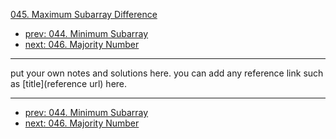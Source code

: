 [045. Maximum Subarray Difference](http://www.lintcode.com/problem/maximum-subarray-difference)

- [prev: 044. Minimum Subarray](044-minimum-subarray.md)
- [next: 046. Majority Number](046-majority-number.md)

---

put your own notes and solutions here.
you can add any reference link such as [title](reference url) here.

---

- [prev: 044. Minimum Subarray](044-minimum-subarray.md)
- [next: 046. Majority Number](046-majority-number.md)
